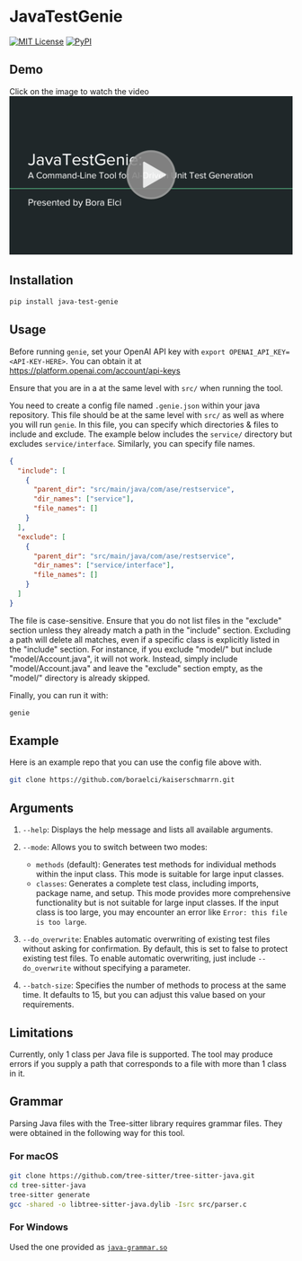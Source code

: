 # JavaTestGenie
[![MIT License](https://img.shields.io/github/license/boraelci/java-test-genie)](https://github.com/boraelci/java-test-genie/blob/main/LICENSE)
[![PyPI](https://img.shields.io/pypi/v/java-test-genie)](https://pypi.org/project/java-test-genie/)

## Demo
Click on the image to watch the video
[![Video](https://github.com/boraelci/java-test-genie/blob/main/genie/images/video-thumbnail.png)](https://drive.google.com/file/d/1W8TnxP7CN2rSFGRzgUXU7qNrg4EGsbIk/view?usp=share_link)

## Installation

```bash
pip install java-test-genie
```

## Usage

Before running `genie`, set your OpenAI API key with `export OPENAI_API_KEY=<API-KEY-HERE>`. You can obtain it at https://platform.openai.com/account/api-keys

Ensure that you are in a at the same level with `src/` when running the tool.

You need to create a config file named `.genie.json` within your java repository. This file should be at the same level with `src/` as well as where you will run `genie`. In this file, you can specify which directories & files to include and exclude. The example below includes the `service/` directory but excludes `service/interface`. Similarly, you can specify file names.

```json
{
  "include": [
    {
      "parent_dir": "src/main/java/com/ase/restservice",
      "dir_names": ["service"],
      "file_names": []
    }
  ],
  "exclude": [
    {
      "parent_dir": "src/main/java/com/ase/restservice",
      "dir_names": ["service/interface"],
      "file_names": []
    }
  ]
}
```

The file is case-sensitive. Ensure that you do not list files in the "exclude" section unless they already match a path in the "include" section. Excluding a path will delete all matches, even if a specific class is explicitly listed in the "include" section. For instance, if you exclude "model/" but include "model/Account.java", it will not work. Instead, simply include "model/Account.java" and leave the "exclude" section empty, as the "model/" directory is already skipped.

Finally, you can run it with:

```bash
genie
```

## Example
Here is an example repo that you can use the config file above with.

```bash
git clone https://github.com/boraelci/kaiserschmarrn.git
```

## Arguments

1. `--help`: Displays the help message and lists all available arguments.
2. `--mode`: Allows you to switch between two modes:
   - `methods` (default): Generates test methods for individual methods within the input class. This mode is suitable for large input classes.
   - `classes`: Generates a complete test class, including imports, package name, and setup. This mode provides more comprehensive functionality but is not suitable for large input classes. If the input class is too large, you may encounter an error like `Error: this file is too large`.
   
3. `--do_overwrite`: Enables automatic overwriting of existing test files without asking for confirmation. By default, this is set to false to protect existing test files. To enable automatic overwriting, just include `--do_overwrite` without specifying a parameter.

4. `--batch-size`: Specifies the number of methods to process at the same time. It defaults to 15, but you can adjust this value based on your requirements.

## Limitations

Currently, only 1 class per Java file is supported. The tool may produce errors if you supply a path that corresponds to a file with more than 1 class in it.

## Grammar

Parsing Java files with the Tree-sitter library requires grammar files. They were obtained in the following way for this tool.

### For macOS

```bash
git clone https://github.com/tree-sitter/tree-sitter-java.git
cd tree-sitter-java
tree-sitter generate
gcc -shared -o libtree-sitter-java.dylib -Isrc src/parser.c
```

### For Windows

Used the one provided as [`java-grammar.so`](https://github.com/microsoft/methods2test/blob/main/scripts/java-grammar.so)

